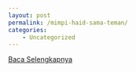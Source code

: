 ```yaml
---
layout: post
permalink: /mimpi-haid-sama-teman/
categories:
    - Uncategorized
---
```


[Baca Selengkapnya](/02)